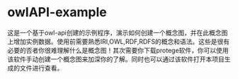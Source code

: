 # owlAPI-example
这是一个基于owl-api创建的示例程序，演示如何创建一个概念图，并在此概念图上增加实例数据。使用前需要熟悉IRI,OWL,RDF,RDFS的概念和语法。这些是很有必要的否者你很难理解什么是概念图！其次需要你下载protege软件，你可以使用该软件手动创建一个概念图来加深你的了解。同时也可以通过该软件打开本项目生成的文件进行查看。
